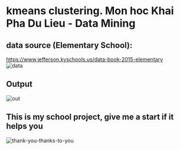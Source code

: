 # kmeans clustering. Mon hoc Khai Pha Du Lieu - Data Mining  

## data source (Elementary School):  
   https://www.jefferson.kyschools.us/data-book-2015-elementary  
![data](https://user-images.githubusercontent.com/86332370/169287527-54f480ec-7925-4d47-8fdf-ba2529889e63.PNG)
  
## Output  
![out](https://user-images.githubusercontent.com/86332370/169287558-0f3a36c4-46a7-4e85-b445-f113baee85bc.PNG)

## This is my school project, give me a start if it helps you
![thank-you-thanks-to-you](https://user-images.githubusercontent.com/86332370/169284332-0edd2f4d-6003-4a64-83a6-224eceb97d18.gif)
